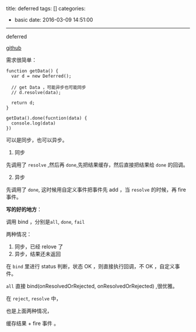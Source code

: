 title: deferred
tags: []
categories:
  - basic
date: 2016-03-09 14:51:00
---
deferred

<!-- more -->

[github](https://github.com/sunorry/basicsFE/blob/master/deferred.js)

需求很简单：

```
function getData() {
  var d = new Deferred();
  
  // get Data ，可能异步也可能同步
  // d.resolve(data);
  
  return d;
}

getData().done(fucntion(data) {
  console.log(data)
})
```

可以是同步，也可以异步。

1. 同步

先调用了 `resolve` ,然后再 `done`,先把结果缓存，然后直接把结果给 `done` 的回调。

2. 异步

先调用了 `done`, 这时候用自定义事件把事件先 add ，当 `resolve` 的时候，再 fire 事件。

**写的好的地方**：


调用 bind ，分别是`all`, `done`, `fail`

两种情况：
 
 1. 同步，已经 relove 了
 2. 异步，结果还未返回

在 `bind` 里进行 status 判断，状态 OK ，则直接执行回调，不 OK ，自定义事件。

`all` 直接 bind(onResolvedOrRejected, onResolvedOrRejected) ,很优雅。

在 `reject`, `resolve` 中，

也是上面两种情况，

缓存结果 + fire 事件 。